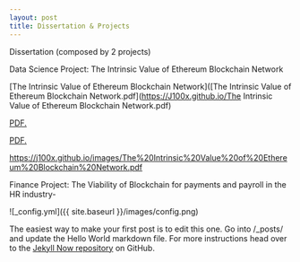 ```yaml
---
layout: post
title: Dissertation & Projects
---
```


Dissertation (composed by 2 projects) 

Data Science Project: The Intrinsic Value of Ethereum Blockchain Network 

[The Intrinsic Value of Ethereum Blockchain Network]([The Intrinsic Value of Ethereum Blockchain Network.pdf](https://J100x.github.io/The Intrinsic Value of Ethereum Blockchain Network.pdf)

<a href="J100x.github.io/_posts/The Intrinsic Value of Ethereum Blockchain Network.pdf" target="_blank">PDF.</a>



<a href="J100x.github.io/master/The Intrinsic Value of Ethereum Blockchain Network.pdf" target="_blank">PDF.</a>

https://j100x.github.io/images/The%20Intrinsic%20Value%20of%20Ethereum%20Blockchain%20Network.pdf

Finance Project: The Viability of Blockchain for payments and payroll in the HR industry-

![_config.yml]({{ site.baseurl }}/images/config.png)

The easiest way to make your first post is to edit this one. Go into /_posts/ and update the Hello World markdown file. For more instructions head over to the [Jekyll Now repository](https://github.com/barryclark/jekyll-now) on GitHub.
